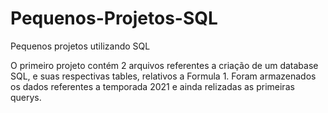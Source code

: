 # Pequenos-Projetos-SQL
Pequenos projetos utilizando SQL

O primeiro projeto contém 2 arquivos referentes a criação de um database SQL, e suas respectivas tables, relativos a Formula 1. Foram armazenados os dados referentes a temporada 2021 e ainda relizadas as primeiras querys.
